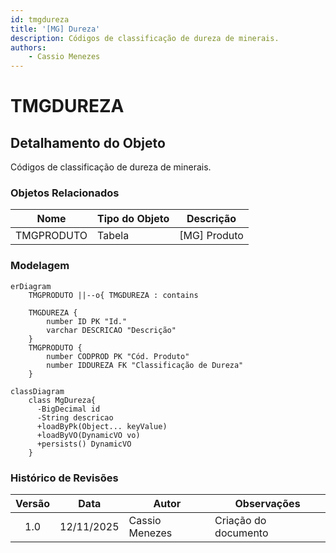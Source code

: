```yaml
---
id: tmgdureza
title: '[MG] Dureza'
description: Códigos de classificação de dureza de minerais.
authors:
    - Cassio Menezes
---
```

# TMGDUREZA

## Detalhamento do Objeto

  Códigos de classificação de dureza de minerais.

### Objetos Relacionados

| Nome | Tipo do Objeto | Descrição |
|--|--|--|
| TMGPRODUTO | Tabela | [MG] Produto |

### Modelagem

```mermaid
erDiagram
    TMGPRODUTO ||--o{ TMGDUREZA : contains

    TMGDUREZA {
        number ID PK "Id."
        varchar DESCRICAO "Descrição"
    }
    TMGPRODUTO {
        number CODPROD PK "Cód. Produto"
        number IDDUREZA FK "Classificação de Dureza"
    }
```

``` mermaid
classDiagram
    class MgDureza{
      -BigDecimal id
      -String descricao
      +loadByPk(Object... keyValue)
      +loadByVO(DynamicVO vo)
      +persists() DynamicVO
    }
```

### Histórico de Revisões

| Versão | Data | Autor | Observações |
|:--:|:--:|--|--|
| 1.0 | 12/11/2025 | Cassio Menezes | Criação do documento |

